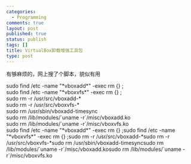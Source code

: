 ```yaml
--- 
categories: 
  - Programming
comments: true
layout: post
published: true
status: publish
tags: []
title: VirtualBox卸载增强工具包
type: post
---
```

﻿﻿﻿有够麻烦的，网上搜了个脚本，貌似有用
<div id="_mcePaste">sudo find /etc -name "*vboxadd*" -exec rm {} ;</div>
<div id="_mcePaste">sudo find /etc -name "*vboxvfs*" -exec rm {} ;</div>
<div id="_mcePaste">sudo rm -r /usr/src/vboxadd-*</div>
<div id="_mcePaste">sudo rm -r /usr/src/vboxvfs-*</div>
<div id="_mcePaste">sudo rm /usr/sbin/vboxadd-timesync</div>
<div id="_mcePaste">sudo rm /lib/modules/`uname -r`/misc/vboxadd.ko</div>
<div id="_mcePaste">sudo rm /lib/modules/`uname -r`/misc/vboxvfs.ko</div>
sudo find /etc -name "*vboxadd*" -exec rm {} ;sudo find /etc -name "*vboxvfs*" -exec rm {} ;sudo rm -r /usr/src/vboxadd-*sudo rm -r /usr/src/vboxvfs-*sudo rm /usr/sbin/vboxadd-timesyncsudo rm /lib/modules/`uname -r`/misc/vboxadd.kosudo rm /lib/modules/`uname -r`/misc/vboxvfs.ko
